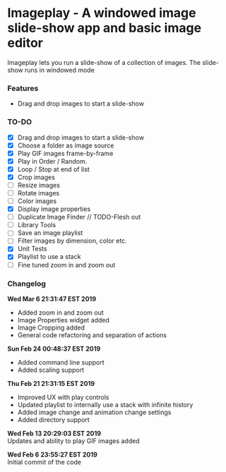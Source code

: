 # Imageplay - A windowed image slide-show app and basic image editor
Imageplay lets you run a slide-show of a collection of images. The slide-show runs in windowed mode

### Features
* Drag and drop images to start a slide-show

### TO-DO
- [x] Drag and drop images to start a slide-show
- [x] Choose a folder as image source
- [x] Play GIF images frame-by-frame
- [x] Play in Order / Random. 
- [x] Loop / Stop at end of list
- [x] Crop images
- [ ] Resize images
- [ ] Rotate images
- [ ] Color images
- [x] Display image properties
- [ ] Duplicate Image Finder // TODO-Flesh out
- [ ] Library Tools
- [ ] Save an image playlist
- [ ] Filter images by dimension, color etc.
- [x] Unit Tests
- [x] Playlist to use a stack
- [ ] Fine tuned zoom in and zoom out

### Changelog

**Wed Mar  6 21:31:47 EST 2019**
- Added zoom in and zoom out
- Image Properties widget added
- Image Cropping added
- General code refactoring and separation of actions

**Sun Feb 24 00:48:37 EST 2019**
- Added command line support
- Added scaling support
 
**Thu Feb 21 21:31:15 EST 2019**
- Improved UX with play controls
- Updated playlist to internally use a stack with infinite history
- Added image change and animation change settings
- Added directory support
   
**Wed Feb 13 20:29:03 EST 2019**  
Updates and ability to play GIF images added 

**Wed Feb  6 23:55:27 EST 2019**  
Initial commit of the code  
